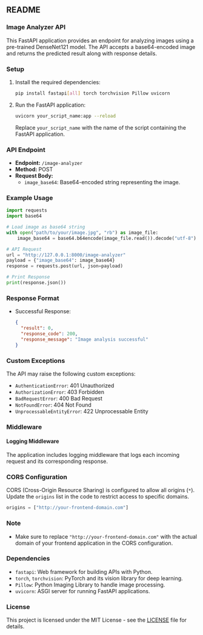 ## README

### Image Analyzer API

This FastAPI application provides an endpoint for analyzing images using a pre-trained DenseNet121 model. The API accepts a base64-encoded image and returns the predicted result along with response details.

### Setup

1. Install the required dependencies:
   ```bash
   pip install fastapi[all] torch torchvision Pillow uvicorn
   ```

2. Run the FastAPI application:
   ```bash
   uvicorn your_script_name:app --reload
   ```
   Replace `your_script_name` with the name of the script containing the FastAPI application.

### API Endpoint

- **Endpoint:** `/image-analyzer`
- **Method:** POST
- **Request Body:**
  - `image_base64`: Base64-encoded string representing the image.

### Example Usage

```python
import requests
import base64

# Load image as base64 string
with open("path/to/your/image.jpg", "rb") as image_file:
    image_base64 = base64.b64encode(image_file.read()).decode("utf-8")

# API Request
url = "http://127.0.0.1:8000/image-analyzer"
payload = {"image_base64": image_base64}
response = requests.post(url, json=payload)

# Print Response
print(response.json())
```

### Response Format

- Successful Response:
  ```json
  {
    "result": 0,
    "response_code": 200,
    "response_message": "Image analysis successful"
  }
  ```

### Custom Exceptions

The API may raise the following custom exceptions:

- `AuthenticationError`: 401 Unauthorized
- `AuthorizationError`: 403 Forbidden
- `BadRequestError`: 400 Bad Request
- `NotFoundError`: 404 Not Found
- `UnprocessableEntityError`: 422 Unprocessable Entity

### Middleware

#### Logging Middleware

The application includes logging middleware that logs each incoming request and its corresponding response.

### CORS Configuration

CORS (Cross-Origin Resource Sharing) is configured to allow all origins (`*`). Update the `origins` list in the code to restrict access to specific domains.

```python
origins = ["http://your-frontend-domain.com"]
```

### Note

- Make sure to replace `"http://your-frontend-domain.com"` with the actual domain of your frontend application in the CORS configuration.

### Dependencies

- `fastapi`: Web framework for building APIs with Python.
- `torch`, `torchvision`: PyTorch and its vision library for deep learning.
- `Pillow`: Python Imaging Library to handle image processing.
- `uvicorn`: ASGI server for running FastAPI applications.

### License

This project is licensed under the MIT License - see the [LICENSE](LICENSE) file for details.
